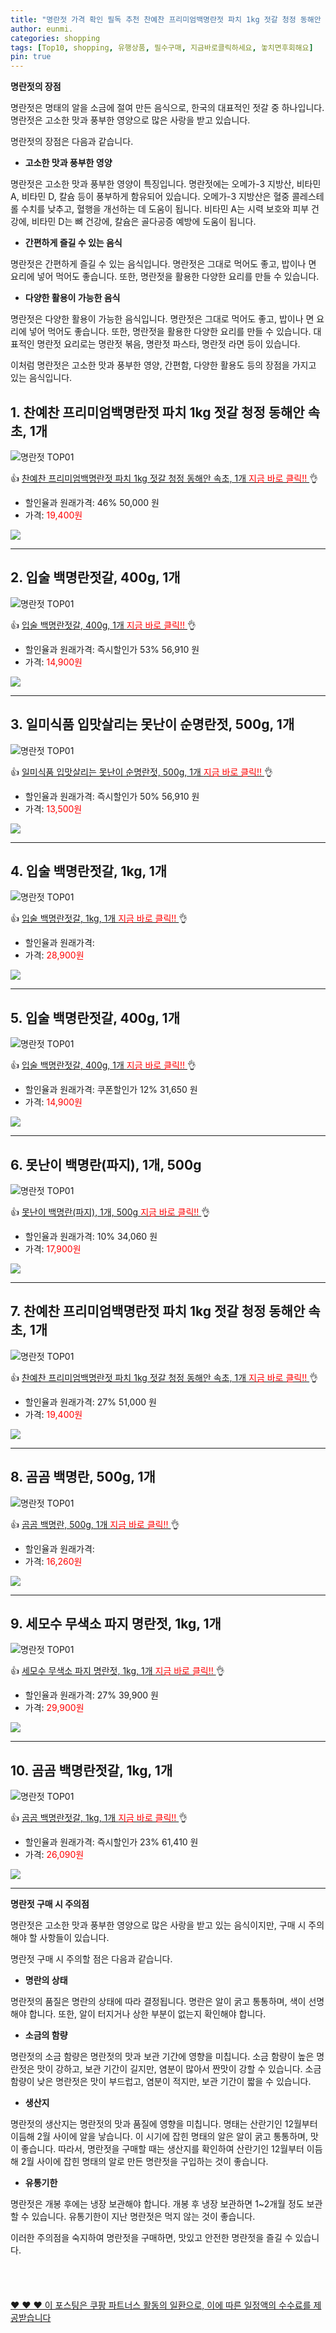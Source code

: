 ```yaml
---
title: "명란젓 가격 확인 필독 추천 찬예찬 프리미엄백명란젓 파치 1kg 젓갈 청정 동해안 속초, 1개 비교 장점 구매가이드"
author: eunmi.
categories: shopping
tags: [Top10, shopping, 유행상품, 필수구매, 지금바로클릭하세요, 놓치면후회해요]
pin: true
---
```

**명란젓의 장점**

명란젓은 명태의 알을 소금에 절여 만든 음식으로, 한국의 대표적인 젓갈 중 하나입니다. 명란젓은 고소한 맛과 풍부한 영양으로 많은 사랑을 받고 있습니다.

명란젓의 장점은 다음과 같습니다.

* **고소한 맛과 풍부한 영양**

명란젓은 고소한 맛과 풍부한 영양이 특징입니다. 명란젓에는 오메가-3 지방산, 비타민 A, 비타민 D, 칼슘 등이 풍부하게 함유되어 있습니다. 오메가-3 지방산은 혈중 콜레스테롤 수치를 낮추고, 혈행을 개선하는 데 도움이 됩니다. 비타민 A는 시력 보호와 피부 건강에, 비타민 D는 뼈 건강에, 칼슘은 골다공증 예방에 도움이 됩니다.

* **간편하게 즐길 수 있는 음식**

명란젓은 간편하게 즐길 수 있는 음식입니다. 명란젓은 그대로 먹어도 좋고, 밥이나 면 요리에 넣어 먹어도 좋습니다. 또한, 명란젓을 활용한 다양한 요리를 만들 수 있습니다.

* **다양한 활용이 가능한 음식**

명란젓은 다양한 활용이 가능한 음식입니다. 명란젓은 그대로 먹어도 좋고, 밥이나 면 요리에 넣어 먹어도 좋습니다. 또한, 명란젓을 활용한 다양한 요리를 만들 수 있습니다. 대표적인 명란젓 요리로는 명란젓 볶음, 명란젓 파스타, 명란젓 라면 등이 있습니다.

이처럼 명란젓은 고소한 맛과 풍부한 영양, 간편함, 다양한 활용도 등의 장점을 가지고 있는 음식입니다.

   

## 1. 찬예찬 프리미엄백명란젓 파치 1kg 젓갈 청정 동해안 속초, 1개

![명란젓 TOP01](https://thumbnail8.coupangcdn.com/thumbnails/remote/230x230ex/image/vendor_inventory/d73c/b9aa8d0b316cf198d41f9d1d63966c13856a8bd87c0567a67c587fa86fc6.jpg)


👍 [찬예찬 프리미엄백명란젓 파치 1kg 젓갈 청정 동해안 속초, 1개 <font color=red> 지금 바로 클릭!! </font> ](https://link.coupang.com/re/AFFSDP?lptag=AF3617701&subid=GithubCoopas&pageKey=6773230270&traceid=V0-153&itemId=15909150556&vendorItemId=70866325724) 👌 


- 할인율과 원래가격: 46%  50,000   원
- 가격: <span style='color:red'>19,400원</span>

[![](/discount_price.png)](https://link.coupang.com/re/AFFSDP?lptag=AF3617701&subid=GithubCoopas&pageKey=6773230270&traceid=V0-153&itemId=15909150556&vendorItemId=70866325724)

---


   

## 2. 입술 백명란젓갈, 400g, 1개

![명란젓 TOP01](https://thumbnail8.coupangcdn.com/thumbnails/remote/230x230ex/image/retail/images/2021/07/01/14/9/bd47cc16-0739-4b71-b787-ff409cedf8ad.jpg)


👍 [입술 백명란젓갈, 400g, 1개 <font color=red> 지금 바로 클릭!! </font> ](https://link.coupang.com/re/AFFSDP?lptag=AF3617701&subid=GithubCoopas&pageKey=6131362877&traceid=V0-153&itemId=10658339279&vendorItemId=77939175588) 👌 


- 할인율과 원래가격: 즉시할인가 53%  56,910   원
- 가격: <span style='color:red'>14,900원</span>

[![](/discount_price.png)](https://link.coupang.com/re/AFFSDP?lptag=AF3617701&subid=GithubCoopas&pageKey=6131362877&traceid=V0-153&itemId=10658339279&vendorItemId=77939175588)

---


   

## 3. 일미식품 입맛살리는 못난이 순명란젓, 500g, 1개

![명란젓 TOP01](https://thumbnail6.coupangcdn.com/thumbnails/remote/230x230ex/image/retail/images/3675790381395191-0c60cb6d-02ff-47df-8d19-cfd132cf19d1.jpg)


👍 [일미식품 입맛살리는 못난이 순명란젓, 500g, 1개 <font color=red> 지금 바로 클릭!! </font> ](https://link.coupang.com/re/AFFSDP?lptag=AF3617701&subid=GithubCoopas&pageKey=7610523471&traceid=V0-153&itemId=3825076002&vendorItemId=71809940315) 👌 


- 할인율과 원래가격: 즉시할인가 50%  56,910   원
- 가격: <span style='color:red'>13,500원</span>

[![](/discount_price.png)](https://link.coupang.com/re/AFFSDP?lptag=AF3617701&subid=GithubCoopas&pageKey=7610523471&traceid=V0-153&itemId=3825076002&vendorItemId=71809940315)

---


   

## 4. 입술 백명란젓갈, 1kg, 1개

![명란젓 TOP01](https://thumbnail6.coupangcdn.com/thumbnails/remote/230x230ex/image/retail/images/2021/10/15/18/8/00adde5a-2bcf-4609-a468-3099f22cd624.jpg)


👍 [입술 백명란젓갈, 1kg, 1개 <font color=red> 지금 바로 클릭!! </font> ](https://link.coupang.com/re/AFFSDP?lptag=AF3617701&subid=GithubCoopas&pageKey=6131362877&traceid=V0-153&itemId=11694696243&vendorItemId=78969011317) 👌 


- 할인율과 원래가격: 
- 가격: <span style='color:red'>28,900원</span>

[![](/discount_price.png)](https://link.coupang.com/re/AFFSDP?lptag=AF3617701&subid=GithubCoopas&pageKey=6131362877&traceid=V0-153&itemId=11694696243&vendorItemId=78969011317)

---


   

## 5. 입술 백명란젓갈, 400g, 1개

![명란젓 TOP01](https://thumbnail8.coupangcdn.com/thumbnails/remote/230x230ex/image/retail/images/2021/07/01/14/9/bd47cc16-0739-4b71-b787-ff409cedf8ad.jpg)


👍 [입술 백명란젓갈, 400g, 1개 <font color=red> 지금 바로 클릭!! </font> ](https://link.coupang.com/re/AFFSDP?lptag=AF3617701&subid=GithubCoopas&pageKey=6131362877&traceid=V0-153&itemId=10658339279&vendorItemId=77939175588) 👌 


- 할인율과 원래가격: 쿠폰할인가 12%  31,650   원
- 가격: <span style='color:red'>14,900원</span>

[![](/discount_price.png)](https://link.coupang.com/re/AFFSDP?lptag=AF3617701&subid=GithubCoopas&pageKey=6131362877&traceid=V0-153&itemId=10658339279&vendorItemId=77939175588)

---


   

## 6. 못난이 백명란(파지), 1개, 500g

![명란젓 TOP01](https://thumbnail9.coupangcdn.com/thumbnails/remote/230x230ex/image/vendor_inventory/5936/1ebde2a655805e659e32bae20bc65192deb556e2370458675e1701dc3417.jpg)


👍 [못난이 백명란(파지), 1개, 500g <font color=red> 지금 바로 클릭!! </font> ](https://link.coupang.com/re/AFFSDP?lptag=AF3617701&subid=GithubCoopas&pageKey=7645318613&traceid=V0-153&itemId=20327137430&vendorItemId=87412479438) 👌 


- 할인율과 원래가격: 10%  34,060   원
- 가격: <span style='color:red'>17,900원</span>

[![](/discount_price.png)](https://link.coupang.com/re/AFFSDP?lptag=AF3617701&subid=GithubCoopas&pageKey=7645318613&traceid=V0-153&itemId=20327137430&vendorItemId=87412479438)

---


   

## 7. 찬예찬 프리미엄백명란젓 파치 1kg 젓갈 청정 동해안 속초, 1개

![명란젓 TOP01](https://thumbnail8.coupangcdn.com/thumbnails/remote/230x230ex/image/vendor_inventory/d73c/b9aa8d0b316cf198d41f9d1d63966c13856a8bd87c0567a67c587fa86fc6.jpg)


👍 [찬예찬 프리미엄백명란젓 파치 1kg 젓갈 청정 동해안 속초, 1개 <font color=red> 지금 바로 클릭!! </font> ](https://link.coupang.com/re/AFFSDP?lptag=AF3617701&subid=GithubCoopas&pageKey=6773230270&traceid=V0-153&itemId=15909150556&vendorItemId=70866325724) 👌 


- 할인율과 원래가격: 27%  51,000   원
- 가격: <span style='color:red'>19,400원</span>

[![](/discount_price.png)](https://link.coupang.com/re/AFFSDP?lptag=AF3617701&subid=GithubCoopas&pageKey=6773230270&traceid=V0-153&itemId=15909150556&vendorItemId=70866325724)

---


   

## 8. 곰곰 백명란, 500g, 1개

![명란젓 TOP01](https://thumbnail10.coupangcdn.com/thumbnails/remote/230x230ex/image/retail/images/4803668408651847-5b1926de-37c5-4657-9bcf-3e0224d63038.jpg)


👍 [곰곰 백명란, 500g, 1개 <font color=red> 지금 바로 클릭!! </font> ](https://link.coupang.com/re/AFFSDP?lptag=AF3617701&subid=GithubCoopas&pageKey=7297193823&traceid=V0-153&itemId=6506392990&vendorItemId=73800690048) 👌 


- 할인율과 원래가격: 
- 가격: <span style='color:red'>16,260원</span>

[![](/discount_price.png)](https://link.coupang.com/re/AFFSDP?lptag=AF3617701&subid=GithubCoopas&pageKey=7297193823&traceid=V0-153&itemId=6506392990&vendorItemId=73800690048)

---


   

## 9. 세모수 무색소 파지 명란젓, 1kg, 1개

![명란젓 TOP01](https://thumbnail9.coupangcdn.com/thumbnails/remote/230x230ex/image/vendor_inventory/e3c7/fdf4ed9a1011697df38828caacf5c65cc005e0c3c09f34132f9a0ec9fc7e.jpg)


👍 [세모수 무색소 파지 명란젓, 1kg, 1개 <font color=red> 지금 바로 클릭!! </font> ](https://link.coupang.com/re/AFFSDP?lptag=AF3617701&subid=GithubCoopas&pageKey=176889323&traceid=V0-153&itemId=505733969&vendorItemId=73671831613) 👌 


- 할인율과 원래가격: 27%  39,900   원
- 가격: <span style='color:red'>29,900원</span>

[![](/discount_price.png)](https://link.coupang.com/re/AFFSDP?lptag=AF3617701&subid=GithubCoopas&pageKey=176889323&traceid=V0-153&itemId=505733969&vendorItemId=73671831613)

---


   

## 10. 곰곰 백명란젓갈, 1kg, 1개

![명란젓 TOP01](https://thumbnail8.coupangcdn.com/thumbnails/remote/230x230ex/image/retail/images/2305428407733363-00ee3947-37fd-43a2-89a4-f01d10c0015c.jpg)


👍 [곰곰 백명란젓갈, 1kg, 1개 <font color=red> 지금 바로 클릭!! </font> ](https://link.coupang.com/re/AFFSDP?lptag=AF3617701&subid=GithubCoopas&pageKey=7297193823&traceid=V0-153&itemId=18664572423&vendorItemId=85799103532) 👌 


- 할인율과 원래가격: 즉시할인가 23%  61,410   원
- 가격: <span style='color:red'>26,090원</span>

[![](/discount_price.png)](https://link.coupang.com/re/AFFSDP?lptag=AF3617701&subid=GithubCoopas&pageKey=7297193823&traceid=V0-153&itemId=18664572423&vendorItemId=85799103532)

---
**명란젓 구매 시 주의점**

명란젓은 고소한 맛과 풍부한 영양으로 많은 사랑을 받고 있는 음식이지만, 구매 시 주의해야 할 사항들이 있습니다.

명란젓 구매 시 주의할 점은 다음과 같습니다.

* **명란의 상태**

명란젓의 품질은 명란의 상태에 따라 결정됩니다. 명란은 알이 굵고 통통하며, 색이 선명해야 합니다. 또한, 알이 터지거나 상한 부분이 없는지 확인해야 합니다.

* **소금의 함량**

명란젓의 소금 함량은 명란젓의 맛과 보관 기간에 영향을 미칩니다. 소금 함량이 높은 명란젓은 맛이 강하고, 보관 기간이 길지만, 염분이 많아서 짠맛이 강할 수 있습니다. 소금 함량이 낮은 명란젓은 맛이 부드럽고, 염분이 적지만, 보관 기간이 짧을 수 있습니다.

* **생산지**

명란젓의 생산지는 명란젓의 맛과 품질에 영향을 미칩니다. 명태는 산란기인 12월부터 이듬해 2월 사이에 알을 낳습니다. 이 시기에 잡힌 명태의 알은 알이 굵고 통통하며, 맛이 좋습니다. 따라서, 명란젓을 구매할 때는 생산지를 확인하여 산란기인 12월부터 이듬해 2월 사이에 잡힌 명태의 알로 만든 명란젓을 구입하는 것이 좋습니다.

* **유통기한**

명란젓은 개봉 후에는 냉장 보관해야 합니다. 개봉 후 냉장 보관하면 1~2개월 정도 보관할 수 있습니다. 유통기한이 지난 명란젓은 먹지 않는 것이 좋습니다.

이러한 주의점을 숙지하여 명란젓을 구매하면, 맛있고 안전한 명란젓을 즐길 수 있습니다.<br><br><br><br><br> [ ❤ ❤ ❤ 이 포스팅은 쿠팡 파트너스 활동의 일환으로, 이에 따른 일정액의 수수료를 제공받습니다](https://link.coupang.com/a/bcEFyh)